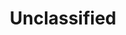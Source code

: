 ---
layout: tag-blog
title: Unclassified
slug: unclassified
category: unclassified
menu: false
order: 1
---